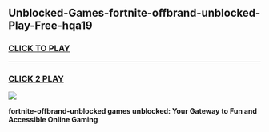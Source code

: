 
## Unblocked-Games-fortnite-offbrand-unblocked-Play-Free-hqa19
<h3>
<a href="https://premium76.site?title=fortnite-offbrand-unblocked&ref=20M">CLICK TO PLAY</a></h3>
<hr>

<h3>
<a href="https://premium76.site?title=fortnite-offbrand-unblocked&ref=20M">CLICK 2 PLAY</a>
  
</h3>

<a href="https://premium76.site?title=fortnite-offbrand-unblocked&ref=19M"><img src="https://clearcache.store/games.png"></a>


**fortnite-offbrand-unblocked games unblocked: Your Gateway to Fun and Accessible Online Gaming**
